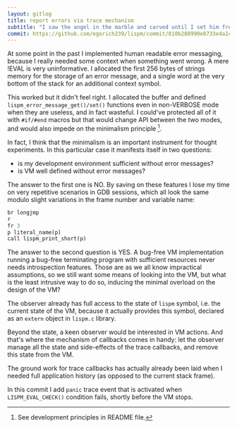 ```yaml
---
layout: gitlog
title: report errors via trace mechanism
subtitle: "I saw the angel in the marble and carved until I set him free"
commit: https://github.com/egorich239/lispm/commit/810b288990e8733e4a1c787322240ca7000a993d
---
```



At some point in the past I implemented human readable error messaging,
because I really needed some context when something went wrong. A mere
!EVAL is very uninformative. I allocated the first 256 bytes of strings
memory for the storage of an error message, and a single word at the
very bottom of the stack for an additional context symbol.

This worked but it didn't feel right. I allocated the buffer and defined
`lispm_error_message_get()/set()` functions even in non-VERBOSE mode
when they are useless, and in fact wasteful. I could've protected all of
it with `#if/#end` macros but that would change API between the two
modes, and would also impede on the minimalism principle [^0].

In fact, I think that the minimalism is an important instrument for
thought experiments. In this particular case it manifests itself in two
questions:
- is my development environment sufficient without error messages?
- is VM well defined without error messages?

The answer to the first one is NO. By saving on these features I lose
my time on very repetitive scenarios in GDB sessions, which all look the
same modulo slight variations in the frame number and variable name:

```scheme
br longjmp
r
fr 3
p literal_name(p)
call lispm_print_short(p)
```

The answer to the second question is YES. A bug-free VM implementation
running a bug-free terminating program with sufficient resources never
needs introspection features. Those are as we all know impractical
assumptions, so we still want some means of looking into the VM, but
what is the least intrusive way to do so, inducing the minimal overload
on the design of the VM?

The observer already has full access to the state of `lispm` symbol,
i.e. the current state of the VM, because it actually provides this
symbol, declared as an `extern` object in `lispm.c` library.

Beyond the state, a keen observer would be interested in VM actions.
And that's where the mechanism of callbacks comes in handy: let the
observer manage all the state and side-effects of the trace callbacks,
and remove this state from the VM.

The ground work for trace callbacks has actually already been laid when
I needed full application history (as opposed to the current stack
frame).

In this commit I add `panic` trace event that is activated when
`LISPM_EVAL_CHECK()` condition fails, shortly before the VM stops.


[^0]: See development principles in README file.
